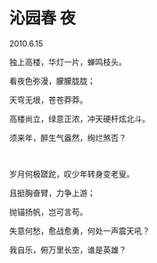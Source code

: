 # 沁园春 夜

2010.6.15



独上高楼，华灯一片，蝉鸣枝头。

看夜色弥漫，朦朦胧胧；

天穹无垠，苍苍莽莽。

高楼尚立，绿意正浓，冲天硬杆炫北斗。

须来年，醉生气盎然，绚烂煞否？

 

岁月何极蹉跎，叹少年转身变老叟。

且挺胸奋臂，力争上游；

抛锚扬帆，岂可言苟。

失意何愁，愈战愈勇，何处一声震天吼？

我自乐，俯万里长空，谁是英雄？

